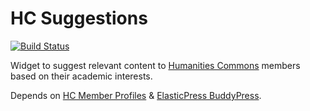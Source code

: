 # HC Suggestions

[![Build Status](https://travis-ci.org/mlaa/hc-suggestions.svg)](https://travis-ci.org/mlaa/hc-suggestions)

Widget to suggest relevant content to [Humanities Commons](https://hcommons.org) members based on their academic interests.

Depends on [HC Member Profiles](https://github.com/mlaa/hc-member-profiles) & [ElasticPress BuddyPress](https://github.com/mlaa/elasticpress-buddypress).
